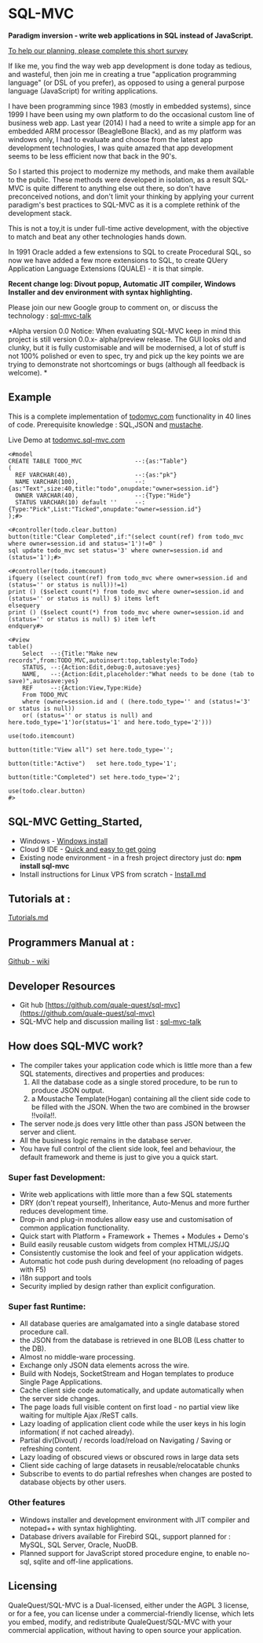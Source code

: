 # SQL-MVC

**Paradigm inversion - write web applications in SQL instead of JavaScript.**

[To help our planning, please complete this short survey](https://www.surveymonkey.com/s/DMJSYHL)

If like me, you find the way web app development is done today as tedious, and wasteful, then join me 
in creating a true "application programming language" (or DSL of you prefer),
as opposed to using a general purpose language (JavaScript) for writing applications.

I have been programming since 1983 (mostly in embedded systems),
since 1999 I have been using my own platform to do the occasional custom line of business web app.
Last year (2014) I had a need to write a simple app for an embedded ARM processor (BeagleBone Black), and as my 
platform was windows only, I had to evaluate and choose from the latest app development technologies, 
I was quite amazed that app development seems to be less efficient now that back in the 90's.

So I started this project to modernize my methods, and make them available to the public.
These methods were developed in isolation, as a result SQL-MVC is quite different to anything else out there, 
so don't have preconceived notions, and don't limit your thinking by 
applying your current paradigm's best practices to SQL-MVC as it is a
complete rethink of the development stack. 
 
This is not a toy,it is under full-time active development, with the objective to match and beat any other technologies hands down.
 
In 1991 Oracle added a few extensions to SQL to create Procedural SQL, so now we have added a 
few more extensions to SQL, to create QUery Application Language Extensions (QUALE) - it is that simple.

**Recent change log: Divout popup, Automatic JIT compiler, Windows Installer and dev environment with syntax highlighting.**


Please join our new Google group to comment on, or discuss the technology : [sql-mvc-talk](https://groups.google.com/group/sql-mvc-talk)

*Alpha version 0.0 Notice: When evaluating SQL-MVC keep in mind this project is still version 0.0.x- alpha/preview release.
The GUI looks old and clunky, but it is fully customisable and will be modernised, a lot of stuff is not 100% polished or even to spec,
try and pick up the key points we are trying to demonstrate not shortcomings or bugs
 (although all feedback is welcome). *
 
 
## Example	

This is a complete implementation of [todomvc.com](http://todomvc.com) functionality in 40 lines of code.
Prerequisite knowledge : SQL,JSON and [mustache](https://mustache.github.io/mustache.5.html).

Live Demo at [todomvc.sql-mvc.com](http://todomvc.sql-mvc.com/) 

```
<#model
CREATE TABLE TODO_MVC				--:{as:"Table"} 
(
  REF VARCHAR(40),					--:{as:"pk"}
  NAME VARCHAR(100),				--:{as:"Text",size:40,title:"todo",onupdate:"owner=session.id"}  
  OWNER VARCHAR(40),				--:{Type:"Hide"}
  STATUS VARCHAR(10) default ''    	--:{Type:"Pick",List:"Ticked",onupdate:"owner=session.id"}  
);#>

<#controller(todo.clear.button)
button(title:"Clear Completed",if:"(select count(ref) from todo_mvc where owner=session.id and status='1')!=0" )
sql update todo_mvc set status='3' where owner=session.id and (status='1');#>

<#controller(todo.itemcount)
ifquery ((select count(ref) from todo_mvc where owner=session.id and (status='' or status is null))!=1)
print () ($select count(*) from todo_mvc where owner=session.id and (status='' or status is null) $) items left
elsequery
print () ($select count(*) from todo_mvc where owner=session.id and (status='' or status is null) $) item left
endquery#>

<#view
table()
	Select  --:{Title:"Make new records",from:TODO_MVC,autoinsert:top,tablestyle:Todo}
	STATUS, --:{Action:Edit,debug:0,autosave:yes}
	NAME,   --:{Action:Edit,placeholder:"What needs to be done (tab to save)",autosave:yes}
	REF	    --:{Action:View,Type:Hide}
	From TODO_MVC 
	where (owner=session.id and ( (here.todo_type='' and (status!='3' or status is null)) 
	or( (status='' or status is null) and here.todo_type='1')or(status='1' and here.todo_type='2')))

use(todo.itemcount)

button(title:"View all") set here.todo_type='';

button(title:"Active")   set here.todo_type='1';

button(title:"Completed") set here.todo_type='2';

use(todo.clear.button)
#>
```


## SQL-MVC Getting_Started,

* Windows - [Windows install](https://github.com/quale-quest/sql-mvc-winstaller/blob/master/README.md)
* Cloud 9 IDE - [Quick and easy to get going](https://github.com/quale-quest/sql-mvc-c9/blob/master/README.md)
* Existing node environment - in a fresh project directory just do:   **npm install sql-mvc**
* Install instructions for Linux VPS from scratch - [Install.md](https://github.com/quale-quest/sql-mvc/blob/master/doc/Install-linux.md)


## Tutorials at :

[Tutorials.md](https://github.com/quale-quest/sql-mvc/blob/master/doc/Tutorials.md)
 
## Programmers Manual at : 

[Github - wiki](https://github.com/quale-quest/sql-mvc/wiki)


## Developer Resources

* Git hub  [https://github.com/quale-quest/sql-mvc](https://github.com/quale-quest/sql-mvc)
* SQL-MVC help and discussion mailing list : [sql-mvc-talk](https://groups.google.com/group/sql-mvc-talk)


## How does SQL-MVC work?

* The compiler takes your application code which is little more 
than a few SQL statements, directives and properties and produces:
  1. All the database code as a single stored procedure, to be run to produce JSON output.
  2. a Moustache Template(Hogan) containing all the client side code to be filled with the JSON.
When the two are combined in the browser !!voila!!.
* The server node.js does very little other than pass JSON between the server and client.
* All the business logic remains in the database server.
* You have full control of the client side look, feel and behaviour, the 
default framework and theme is just to give you a quick start.

### Super fast Development:	

* Write web applications with little more than a few SQL statements
* DRY (don't repeat yourself), Inheritance, Auto-Menus and more further reduces development time.
* Drop-in and plug-in modules allow easy use and customisation of common application functionality.
* Quick start with Platform + Framework + Themes + Modules + Demo's 
* Build easily reusable custom widgets from complex HTML/JS/JQ
* Consistently customise the look and feel of your application widgets.	
* Automatic hot code push during development (no reloading of pages with F5)
* i18n support and tools
* Security implied by design rather than explicit configuration.

### Super fast Runtime:

* All database queries are amalgamated into a single database stored procedure call. 
* the JSON from the database is retrieved in one BLOB (Less chatter to the DB).
* Almost no middle-ware processing.	
* Exchange only JSON data elements across the wire.	
* Build with Nodejs, SocketStream and Hogan templates to produce Single Page Applications.	
* Cache client side code automatically, and update automatically when the server side changes.
* The page loads full visible content on first load - no partial view like waiting for multiple Ajax /ReST calls.
* Lazy loading of application client code while the user keys in his login information( if not cached already).
* Partial div(Divout) / records load/reload  on Navigating / Saving or refreshing content.
* Lazy loading of obscured views or obscured rows in large data sets
* Client side caching of large datasets in reusable/relocatable chunks
* Subscribe to events to do partial refreshes when changes are posted to database objects by other users.

### Other features

* Windows installer and development environment with JIT compiler and notepad++ with syntax highlighting.
* Database drivers available for Firebird SQL, support planned for : MySQL, SQL Server, Oracle, NuoDB.
* Planned support for JavaScript stored procedure engine, to enable no-sql, sqlite and off-line applications.



## Licensing

QualeQuest/SQL-MVC is a Dual-licensed, either under the AGPL 3 license, or for a fee, you can license under a 
commercial-friendly license, which lets you embed, modify, and redistribute QualeQuest/SQL-MVC with your commercial 
application, without having to open source your application.

 
